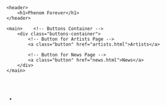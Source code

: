 <!DOCTYPE html>
<html lang="en">
<head>
    <meta charset="UTF-8">
    <meta name="viewport" content="width=device-width, initial-scale=1.0">
    <title>Phenom Forever 2024.</title>
    <style>
        body {
            font-family: 'Segoe UI', Tahoma, Geneva, Verdana, sans-serif, sans-serif;
            margin: 20px;
        }

        header, footer {
            background-color: #333;
            color: #fff;
            padding: 10px;
            text-align: center;
        }

        main {
            padding: 20px;
        }

        .artist {
            margin-bottom: 30px;
            padding: 20px;
            border: 1px solid #ccc;
            border-radius: 8px;
        }

        audio {
            width: 100%;
            margin-top: 10px;
        }

        /* Styling for the News button */
        .news-button {
            display: inline-block;
            padding: 10px 20px;
            font-size: 16px;
            background-color: #4285f4;
            color: #fff;
            text-decoration: none;
            border-radius: 5px;
            transition: background-color 0.3s;
        }

        .news-button:hover {
            background-color: #2556a7;
        }
    </style>
</head>
<body>

    <header>
        <h1>Phenom Forever 2024.</h1>
    </header>

    <main>

        <div class="artist">
            <h2>ProdRywhit</h2>
            <p>Description of Artist 1.</p>
            <audio controls>
                <source src="audio/artist1_track1.mp3" type="audio/mp3">
                Your browser does not support the audio tag.
            </audio>
        </div>

        <div class="artist">
            <h2>Kammeron Frost</h2>
            <p>Description of Artist 2.</p>
            <audio controls>
                <source src="audio/artist2_track1.mp3" type="audio/mp3">
                Your browser does not support the audio tag.
            </audio>
        </div>

        <div class="artist">
            <h2>Designer Dave</h2>
            <p>Description of Artist 3.</p>
            <audio controls>
                <source src="audio/artist3_track1.mp3" type="audio/mp3">
                Your browser does not support the audio tag.
            </audio>
        </div>

        <div class="artist">
            <h2>Mark Hacz</h2>
            <p>Description of Artist 4.</p>
            <audio controls>
                <source src="audio/artist4_track1.mp3" type="audio/mp3">
                Your browser does not support the audio tag.
            </audio>
        </div>

        <div class="artist">
            <h2>Worthy</h2>
            <p>Description of Artist 5.</p>
            <audio controls>
                <source src="audio/artist5_track1.mp3" type="audio/mp3">
                Your browser does not support the audio tag.
            </audio>
        </div>

        <div class="artist">
            <h2>Esenadre</h2>
            <p>Description of Artist 6.</p>
            <audio controls>
                <source src="audio/artist6_track1.mp3" type="audio/mp3">
                Your browser does not support the audio tag.
            </audio>
        </div>

        <div class="artist">
            <h2>Olas</h2>
            <p>Description of Artist 7.</p>
            <audio controls>
                <source src="audio/artist7_track1.mp3" type="audio/mp3">
                Your browser does not support the audio tag.
            </audio>
        </div>

        <div class="artist">
            <h2>Roman Ricardo</h2>
            <p>Description of Artist 8.</p>
            <audio controls>
                <source src="audio/artist8_track1.mp3" type="audio/mp3">
                Your browser does not support the audio tag.
            </audio>
        </div>

    </main>

    <footer>
        <p>&copy; 2023 Phenom Forever. All rights reserved.</p>
        <!-- Use a button for the News link -->
        <button class="news-button"><a href="news.html" style="color: inherit; text-decoration: none;">News</a></button>
    </footer>

</body>
</html>
<br>

# Edit (Main Page no logo)

<pre>
<!DOCTYPE html>
<html lang="en">
<head>
    <meta charset="UTF-8">
    <meta name="viewport" content="width=device-width, initial-scale=1.0">
    <title>Phenom Forever</title>
    <style>
        body {
            font-family: 'Segoe UI', Tahoma, Geneva, Verdana, sans-serif;
            margin: 0;
            overflow: hidden; /* Prevents scrolling on the canvas */
        }        header {
            background-color: #333;
            color: #fff;
            padding: 10px;
            text-align: center;
        }

        main {
            display: flex;
            flex-direction: column;
            align-items: center;
            justify-content: center;
            height: 100vh;
        }

        .buttons-container { text-align: center;
        }

        .button {
            display: inline-block;
            padding: 15px 30px;
            margin: 10px;
            font-size: 18px;
            background-color: #ffd700;
            color: #000;
            text-decoration: none;
            border: none;
            border-radius: 5px;
            cursor: pointer;
        }

        .button:hover {
            background-color: #ffcc00;
        }
    </style>
</head>
<body>

    <header>
        <h1>Phenom Forever</h1>
    </header>

    <main>    <!-- Buttons Container -->
        <div class="buttons-container">
            <!-- Button for Artists Page -->
            <a class="button" href="artists.html">Artists</a>
            
            <!-- Button for News Page -->
            <a class="button" href="news.html">News</a>
        </div>
    </main>

</body></html>
<pre>

- 